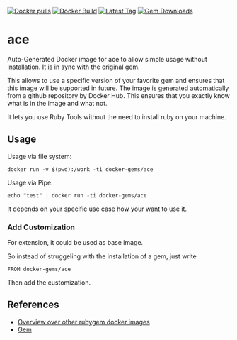 [![Docker pulls](https://img.shields.io/docker/pulls/rubygem/ace.svg)](https://hub.docker.com/r/rubygem/ace/)
[![Docker Build](https://img.shields.io/docker/automated/rubygem/ace.svg)](https://hub.docker.com/r/rubygem/ace/)
[![Latest Tag](https://img.shields.io/github/tag/docker-rubygem/ace.svg)](https://hub.docker.com/r/rubygem/ace/)
[![Gem Downloads](https://img.shields.io/gem/dt/ace.svg)](https://rubygems.org/gems/ace/)
# ace

Auto-Generated Docker image for ace to allow simple usage without installation.
It is in sync with the original gem.

This allows to use a specific version of your favorite gem and ensures that this image will be supported in future.
The image is generated automatically from a github repository by Docker Hub.
This ensures that you exactly know what is in the image and what not.

It lets you use Ruby Tools without the need to install ruby on your machine.

## Usage

Usage via file system:

`docker run -v $(pwd):/work -ti docker-gems/ace`

Usage via Pipe:

`echo "test" | docker run -ti docker-gems/ace`

It depends on your specific use case how your want to use it.

### Add Customization

For extension, it could be used as base image.

So instead of struggeling with the installation of a gem, just write

`FROM docker-gems/ace`

Then add the customization.

## References

 - [Overview over other rubygem docker images](https://github.com/thinkbot/docker-rubygem)
 - [Gem](https://rubygems.org/gems/ace/)

